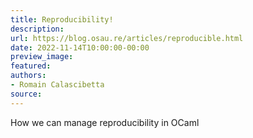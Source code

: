 ```yaml
---
title: Reproducibility!
description:
url: https://blog.osau.re/articles/reproducible.html
date: 2022-11-14T10:00:00-00:00
preview_image:
featured:
authors:
- Romain Calascibetta
source:
---
```


How we can manage reproducibility in OCaml
